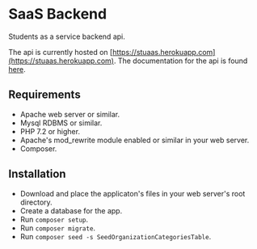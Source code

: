 # SaaS Backend

Students as a service backend api.

The api is currently hosted on [https://stuaas.herokuapp.com](https://stuaas.herokuapp.com). The documentation for the api is found [here](documentation.md).

## Requirements

- Apache web server or similar.
- Mysql RDBMS or similar.
- PHP 7.2 or higher.
- Apache's mod_rewrite module enabled or similar in your web server.
- Composer.

## Installation

- Download and place the applicaton's files in your web server's root directory.
- Create a database for the app.
- Run `composer setup`.
- Run `composer migrate`.
- Run `composer seed -s SeedOrganizationCategoriesTable`.
